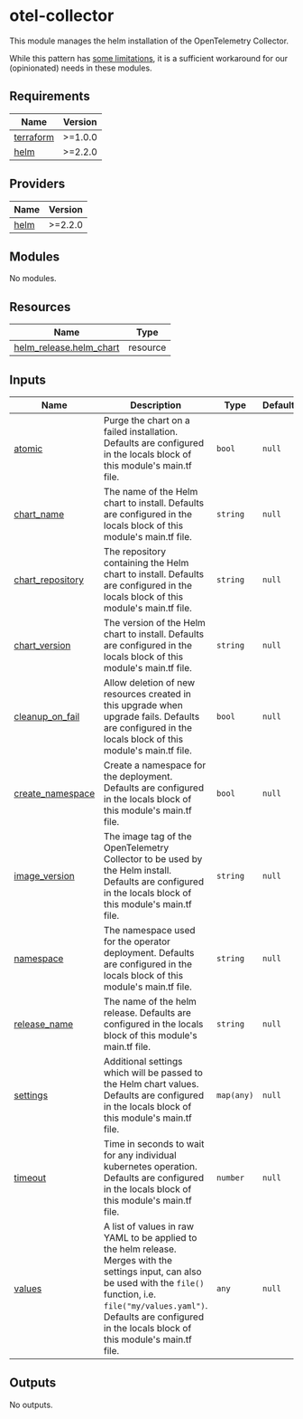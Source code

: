 <!--
  ~ Copyright 2023 StreamNative, Inc.
  ~
  ~ Licensed under the Apache License, Version 2.0 (the "License");
  ~ you may not use this file except in compliance with the License.
  ~ You may obtain a copy of the License at
  ~
  ~     http://www.apache.org/licenses/LICENSE-2.0
  ~
  ~ Unless required by applicable law or agreed to in writing, software
  ~ distributed under the License is distributed on an "AS IS" BASIS,
  ~ WITHOUT WARRANTIES OR CONDITIONS OF ANY KIND, either express or implied.
  ~ See the License for the specific language governing permissions and
  ~ limitations under the License.
-->

# otel-collector
This module manages the helm installation of the OpenTelemetry Collector.

While this pattern has [some limitations](https://github.com/hashicorp/terraform/issues/24142#issuecomment-938106778), it is a sufficient workaround for our (opinionated) needs in these modules.

## Requirements

| Name | Version |
|------|---------|
| <a name="requirement_terraform"></a> [terraform](#requirement\_terraform) | >=1.0.0 |
| <a name="requirement_helm"></a> [helm](#requirement\_helm) | >=2.2.0 |

## Providers

| Name | Version |
|------|---------|
| <a name="provider_helm"></a> [helm](#provider\_helm) | >=2.2.0 |

## Modules

No modules.

## Resources

| Name | Type |
|------|------|
| [helm_release.helm_chart](https://registry.terraform.io/providers/hashicorp/helm/latest/docs/resources/release) | resource |

## Inputs

| Name | Description | Type | Default | Required |
|------|-------------|------|---------|:--------:|
| <a name="input_atomic"></a> [atomic](#input\_atomic) | Purge the chart on a failed installation. Defaults are configured in the locals block of this module's main.tf file. | `bool` | `null` | no |
| <a name="input_chart_name"></a> [chart\_name](#input\_chart\_name) | The name of the Helm chart to install. Defaults are configured in the locals block of this module's main.tf file. | `string` | `null` | no |
| <a name="input_chart_repository"></a> [chart\_repository](#input\_chart\_repository) | The repository containing the Helm chart to install. Defaults are configured in the locals block of this module's main.tf file. | `string` | `null` | no |
| <a name="input_chart_version"></a> [chart\_version](#input\_chart\_version) | The version of the Helm chart to install. Defaults are configured in the locals block of this module's main.tf file. | `string` | `null` | no |
| <a name="input_cleanup_on_fail"></a> [cleanup\_on\_fail](#input\_cleanup\_on\_fail) | Allow deletion of new resources created in this upgrade when upgrade fails. Defaults are configured in the locals block of this module's main.tf file. | `bool` | `null` | no |
| <a name="input_create_namespace"></a> [create\_namespace](#input\_create\_namespace) | Create a namespace for the deployment. Defaults are configured in the locals block of this module's main.tf file. | `bool` | `null` | no |
| <a name="input_image_version"></a> [image\_version](#input\_image\_version) | The image tag of the OpenTelemetry Collector to be used by the Helm install. Defaults are configured in the locals block of this module's main.tf file. | `string` | `null` | no |
| <a name="input_namespace"></a> [namespace](#input\_namespace) | The namespace used for the operator deployment. Defaults are configured in the locals block of this module's main.tf file. | `string` | `null` | no |
| <a name="input_release_name"></a> [release\_name](#input\_release\_name) | The name of the helm release. Defaults are configured in the locals block of this module's main.tf file. | `string` | `null` | no |
| <a name="input_settings"></a> [settings](#input\_settings) | Additional settings which will be passed to the Helm chart values. Defaults are configured in the locals block of this module's main.tf file. | `map(any)` | `null` | no |
| <a name="input_timeout"></a> [timeout](#input\_timeout) | Time in seconds to wait for any individual kubernetes operation. Defaults are configured in the locals block of this module's main.tf file. | `number` | `null` | no |
| <a name="input_values"></a> [values](#input\_values) | A list of values in raw YAML to be applied to the helm release. Merges with the settings input, can also be used with the `file()` function, i.e. `file("my/values.yaml")`. Defaults are configured in the locals block of this module's main.tf file. | `any` | `null` | no |

## Outputs

No outputs.
